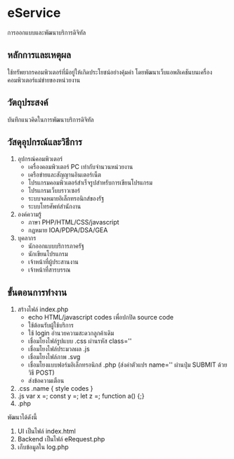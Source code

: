 # eService
การออกแบบและพัฒนาบริการดิจิทัล

## หลักการและเหตุผล
ใช้ทรัพยากรคอมพิวเตอร์ที่มีอยู่ให้เกิดประโยชน์อย่างคุ้มค่า โดยพัฒนาเว็บแอพลิเคชันบนเครื่องคอมพิวเตอร์แม่ข่ายของหน่วยงาน

## วัตถุประสงค์
บันทึกแนวคิดในการพัฒนาบริการดิจิทัล

## วัสดุอุปกรณ์และวิธีการ
1. อุปกรณ์คอมพิวเตอร์
   - เครื่องคอมพิวเตอร์ PC เท่ากับจำนวนหน่วยงาน
   - เครือข่ายและสัญญานอินเตอร์เน็ต
   - โปรแกรมคอมพิวเตอร์สำเร็จรูปสำหรับการเขียนโปรแกรม
   - โปรแกรมเว็บบราวเซอร์
   - ระบบจดหมายอิเล็กทรอนิกส์ของรัฐ
   - ระบบโทรศัพท์สำนักงาน
3. องค์ความรู้
   - ภาษา PHP/HTML/CSS/javascript
   - กฎหมาย IOA/PDPA/DSA/GEA
5. บุคลากร
   - นักออกแบบบริการภาครัฐ
   - นักเขียนโปรแกรม
   - เจ้าหน้าที่ผู้ประสานงาน
   - เจ้าหน้าที่สารบรรณ

## ขั้นตอนการทำงาน
1. สร้างไฟล์ index.php
   - echo HTML/javascript codes เพื่อปกปิด source code
   - ใช้ต้อนรับผู้ใช้บริการ
   - ใช้ login อำนวยความสะดวกลูกค้าเดิม
   - เชื่อมโยงไฟล์รูปแบบ .css ผ่านรหัส class=''
   - เชื่อมโยงไฟล์ประมวลผล .js
   - เชื่อมโยงไฟล์ภาพ .svg
   - เชื่อมโยงแบบฟอร์มอิเล็กทรอนิกส์ .php (ส่งค่าตัวแปร name='' ผ่านปุ่ม SUBMIT ด้วยวิธี POST)
   - ส่งข้อความเตือน
2. .css
   .name {
   style codes
   }
4. .js
   var x =;
   const y =;
   let z =;
   function a() {;}
6. .php
   <?php
   ?>

พัฒนาได้ดังนี้
1. UI เป็นไฟล์ index.html
2. Backend เป็นไฟล์ eRequest.php
3. เก็บข้อมูลใน log.php



